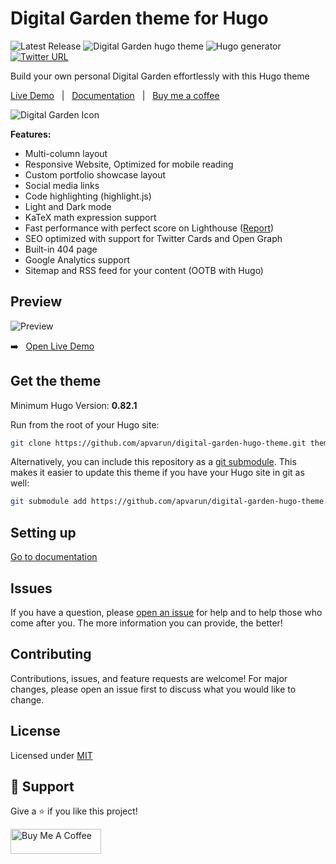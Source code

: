 # Digital Garden theme for Hugo

![Latest Release](https://img.shields.io/github/tag/apvarun/digital-garden-hugo-theme.svg)
![Digital Garden hugo theme](https://img.shields.io/github/license/apvarun/digital-garden-hugo-theme)
![Hugo generator](https://img.shields.io/badge/generator-hugo-brightgreen)
<a href="https://twitter.com/intent/tweet?text=Digital%20Garden%20theme%20for%20Hugo%0Ahttps%3A//github.com/apvarun/digital-garden-hugo-theme"><img alt="Twitter URL" src="https://img.shields.io/twitter/url?style=social&url=https%3A%2F%2Fgithub.com%2Fapvarun%2Fdigital-garden-hugo-theme"></a>

Build your own personal Digital Garden effortlessly with this Hugo theme

[Live Demo](https://digital-garden-hugo-theme.vercel.app/) &nbsp; | &nbsp; [Documentation](https://digital-garden-hugo-theme.vercel.app/articles/installation/) &nbsp; | &nbsp; [Buy me a coffee](https://www.buymeacoffee.com/apvarun)

![Digital Garden Icon](https://github.com/apvarun/digital-garden-hugo-theme/raw/main/images/digital-garden-logo.png)

**Features:**

- Multi-column layout
- Responsive Website, Optimized for mobile reading
- Custom portfolio showcase layout
- Social media links
- Code highlighting (highlight.js)
- Light and Dark mode
- KaTeX math expression support
- Fast performance with perfect score on Lighthouse ([Report](https://www.webpagetest.org/result/211220_AiDcT9_7641ee4549be75f403ddc104bfd26ced/))
- SEO optimized with support for Twitter Cards and Open Graph
- Built-in 404 page
- Google Analytics support
- Sitemap and RSS feed for your content (OOTB with Hugo)

## Preview

![Preview](https://github.com/apvarun/digital-garden-hugo-theme/raw/main/images/screenshot.png)

➡️ &nbsp; [Open Live Demo](https://digital-garden-hugo-theme.vercel.app/)

## Get the theme

Minimum Hugo Version: **0.82.1**

Run from the root of your Hugo site:

```sh
git clone https://github.com/apvarun/digital-garden-hugo-theme.git themes/digitalgarden
```

Alternatively, you can include this repository as a [git submodule](https://git-scm.com/docs/gitsubmodules). This makes it easier to update this theme if you have your Hugo site in git as well:

```sh
git submodule add https://github.com/apvarun/digital-garden-hugo-theme.git themes/digitalgarden
```

## Setting up

[Go to documentation](https://digital-garden-hugo-theme.vercel.app/articles/installation/)

## Issues

If you have a question, please [open an issue](https://github.com/apvarun/digital-garden-hugo-theme/issues) for help and to help those who come after you. The more information you can provide, the better!

## Contributing

Contributions, issues, and feature requests are welcome! For major changes, please open an issue first to discuss what you would like to change.


## License

Licensed under [MIT](LICENSE)

## 🤝 Support

Give a ⭐️ if you like this project!

<a href="https://www.buymeacoffee.com/apvarun" target="_blank" rel="noopener"><img src="https://cdn.buymeacoffee.com/buttons/v2/default-yellow.png" height="40" width="145" alt="Buy Me A Coffee"></a>
